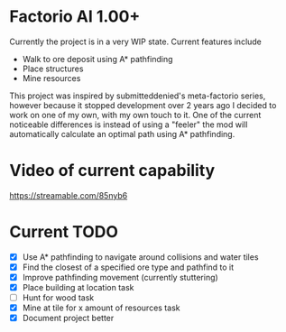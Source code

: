 # Factorio AI 1.00+

Currently the project is in a very WIP state. Current features include
- Walk to ore deposit using A* pathfinding 
- Place structures
- Mine resources 

This project was inspired by submitteddenied's meta-factorio series, however because it stopped development over 2 years ago I decided to work on one of my own, with my own touch to it. One of the current noticeable differences is instead of using a "feeler" the mod will automatically calculate an optimal path using A* pathfinding. 

# Video of current capability
https://streamable.com/85nyb6

# Current TODO
- [X] Use A* pathfinding to navigate around collisions and water tiles 
- [X] Find the closest of a specified ore type and pathfind to it 
- [X] Improve pathfinding movement (currently stuttering)
- [X] Place building at location task
- [ ] Hunt for wood task 
- [X] Mine at tile for x amount of resources task 
- [X] Document project better
